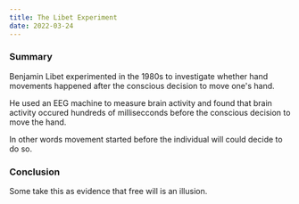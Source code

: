 ```yaml
---
title: The Libet Experiment
date: 2022-03-24
---
```

### Summary
Benjamin Libet experimented in the 1980s to investigate whether hand movements happened after the conscious decision to move one's hand.

He used an EEG machine to measure brain activity and found that brain activity occured hundreds of millisecconds before the conscious decision to move the hand.

In other words movement started before the individual will could decide to do so.

### Conclusion
Some take this as evidence that free will is an illusion.